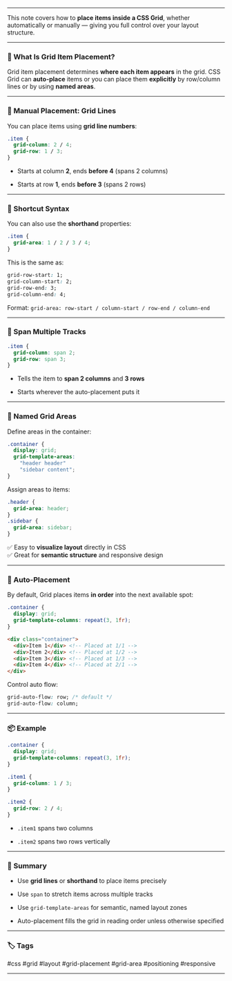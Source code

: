 

---

This note covers how to **place items inside a CSS Grid**, whether automatically or manually — giving you full control over your layout structure.

---

### 🧠 What Is Grid Item Placement?

Grid item placement determines **where each item appears** in the grid. CSS Grid can **auto-place** items or you can place them **explicitly** by row/column lines or by using **named areas**.

---

### 🔢 Manual Placement: Grid Lines

You can place items using **grid line numbers**:

```css
.item {
  grid-column: 2 / 4;
  grid-row: 1 / 3;
}
```

- Starts at column **2**, ends **before 4** (spans 2 columns)
    
- Starts at row **1**, ends **before 3** (spans 2 rows)
    

---

### 📍 Shortcut Syntax

You can also use the **shorthand** properties:

```css
.item {
  grid-area: 1 / 2 / 3 / 4;
}
```

This is the same as:

```css
grid-row-start: 1;
grid-column-start: 2;
grid-row-end: 3;
grid-column-end: 4;
```

Format: `grid-area: row-start / column-start / row-end / column-end`

---

### 🧱 Span Multiple Tracks

```css
.item {
  grid-column: span 2;
  grid-row: span 3;
}
```

- Tells the item to **span 2 columns** and **3 rows**
    
- Starts wherever the auto-placement puts it
    

---

### 🧩 Named Grid Areas

Define areas in the container:

```css
.container {
  display: grid;
  grid-template-areas:
    "header header"
    "sidebar content";
}
```

Assign areas to items:

```css
.header {
  grid-area: header;
}
.sidebar {
  grid-area: sidebar;
}
```

✅ Easy to **visualize layout** directly in CSS  
✅ Great for **semantic structure** and responsive design

---

### 🔁 Auto-Placement

By default, Grid places items **in order** into the next available spot:

```css
.container {
  display: grid;
  grid-template-columns: repeat(3, 1fr);
}
```

```html
<div class="container">
  <div>Item 1</div> <!-- Placed at 1/1 -->
  <div>Item 2</div> <!-- Placed at 1/2 -->
  <div>Item 3</div> <!-- Placed at 1/3 -->
  <div>Item 4</div> <!-- Placed at 2/1 -->
</div>
```

Control auto flow:

```css
grid-auto-flow: row; /* default */
grid-auto-flow: column;
```

---

### 📦 Example

```css
.container {
  display: grid;
  grid-template-columns: repeat(3, 1fr);
}

.item1 {
  grid-column: 1 / 3;
}

.item2 {
  grid-row: 2 / 4;
}
```

- `.item1` spans two columns
    
- `.item2` spans two rows vertically
    

---

### 📝 Summary

- Use **grid lines** or **shorthand** to place items precisely
    
- Use `span` to stretch items across multiple tracks
    
- Use `grid-template-areas` for semantic, named layout zones
    
- Auto-placement fills the grid in reading order unless otherwise specified
    

---

### 🏷️ Tags

#css #grid #layout #grid-placement #grid-area #positioning #responsive

---
